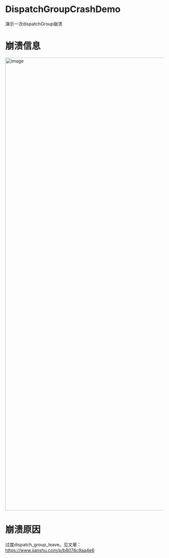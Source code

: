 # DispatchGroupCrashDemo
演示一次dispatchGroup崩溃

# 崩溃信息
<img width="1440" alt="image" src="https://user-images.githubusercontent.com/10347397/189258929-f370d162-a03c-4f9d-85c3-8219b2eeb5df.png">

# 崩溃原因
过度dispatch_group_leave。见文章：https://www.jianshu.com/p/b8074c9aa4e6
